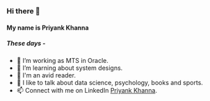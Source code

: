 ### Hi there 👋
#### My name is Priyank Khanna

##### These days -
- 🔭 I’m working as MTS in Oracle.
- 🌱 I’m learning about system designs.
- 📖 I'm an avid reader.
- 💬 I like to talk about data science, psychology, books and sports.
- 📫 Connect with me on LinkedIn <a href="https://www.linkedin.com/in/priyank-khanna/">Priyank Khanna</a>.

<!--
- 👯 I’m looking to collaborate on ...
- 🤔 I’m looking for help with ...
- ⚡ Fun fact: ...
- 😄 Pronouns: He/Him
-->
